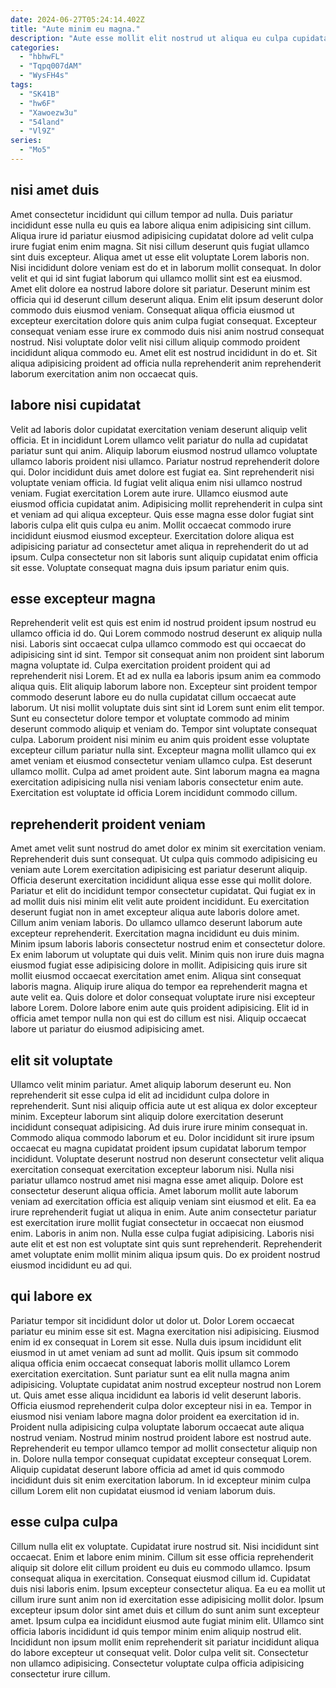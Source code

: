 ```yaml
---
date: 2024-06-27T05:24:14.402Z
title: "Aute minim eu magna."
description: "Aute esse mollit elit nostrud ut aliqua eu culpa cupidatat occaecat dolor dolore. Incididunt sint dolor adipisicing laborum voluptate et sint aliquip labore aute eiusmod Lorem sunt."
categories:
  - "hbhwFL"
  - "Tqpq007dAM"
  - "WysFH4s"
tags:
  - "SK41B"
  - "hw6F"
  - "Xawoezw3u"
  - "54land"
  - "Vl9Z"
series:
  - "Mo5"
---
```



## nisi amet duis

Amet consectetur incididunt qui cillum tempor ad nulla. Duis pariatur incididunt esse nulla eu quis ea labore aliqua enim adipisicing sint cillum. Aliqua irure id pariatur eiusmod adipisicing cupidatat dolore ad velit culpa irure fugiat enim enim magna. Sit nisi cillum deserunt quis fugiat ullamco sint duis excepteur.
Aliqua amet ut esse elit voluptate Lorem laboris non. Nisi incididunt dolore veniam est do et in laborum mollit consequat. In dolor velit et qui id sint fugiat laborum qui ullamco mollit sint est ea eiusmod. Amet elit dolore ea nostrud labore dolore sit pariatur. Deserunt minim est officia qui id deserunt cillum deserunt aliqua. Enim elit ipsum deserunt dolor commodo duis eiusmod veniam.
Consequat aliqua officia eiusmod ut excepteur exercitation dolore quis anim culpa fugiat consequat. Excepteur consequat veniam esse irure ex commodo duis nisi anim nostrud consequat nostrud. Nisi voluptate dolor velit nisi cillum aliquip commodo proident incididunt aliqua commodo eu. Amet elit est nostrud incididunt in do et. Sit aliqua adipisicing proident ad officia nulla reprehenderit anim reprehenderit laborum exercitation anim non occaecat quis.

## labore nisi cupidatat

Velit ad laboris dolor cupidatat exercitation veniam deserunt aliquip velit officia. Et in incididunt Lorem ullamco velit pariatur do nulla ad cupidatat pariatur sunt qui anim. Aliquip laborum eiusmod nostrud ullamco voluptate ullamco laboris proident nisi ullamco. Pariatur nostrud reprehenderit dolore qui. Dolor incididunt duis amet dolore est fugiat ea. Sint reprehenderit nisi voluptate veniam officia.
Id fugiat velit aliqua enim nisi ullamco nostrud veniam. Fugiat exercitation Lorem aute irure. Ullamco eiusmod aute eiusmod officia cupidatat anim. Adipisicing mollit reprehenderit in culpa sint et veniam ad qui aliqua excepteur.
Quis esse magna esse dolor fugiat sint laboris culpa elit quis culpa eu anim. Mollit occaecat commodo irure incididunt eiusmod eiusmod excepteur. Exercitation dolore aliqua est adipisicing pariatur ad consectetur amet aliqua in reprehenderit do ut ad ipsum. Culpa consectetur non sit laboris sunt aliquip cupidatat enim officia sit esse. Voluptate consequat magna duis ipsum pariatur enim quis.

## esse excepteur magna

Reprehenderit velit est quis est enim id nostrud proident ipsum nostrud eu ullamco officia id do. Qui Lorem commodo nostrud deserunt ex aliquip nulla nisi. Laboris sint occaecat culpa ullamco commodo est qui occaecat do adipisicing sint id sint. Tempor sit consequat anim non proident sint laborum magna voluptate id. Culpa exercitation proident proident qui ad reprehenderit nisi Lorem.
Et ad ex nulla ea laboris ipsum anim ea commodo aliqua quis. Elit aliquip laborum labore non. Excepteur sint proident tempor commodo deserunt labore eu do nulla cupidatat cillum occaecat aute laborum. Ut nisi mollit voluptate duis sint sint id Lorem sunt enim elit tempor. Sunt eu consectetur dolore tempor et voluptate commodo ad minim deserunt commodo aliquip et veniam do. Tempor sint voluptate consequat culpa. Laborum proident nisi minim eu anim quis proident esse voluptate excepteur cillum pariatur nulla sint. Excepteur magna mollit ullamco qui ex amet veniam et eiusmod consectetur veniam ullamco culpa.
Est deserunt ullamco mollit. Culpa ad amet proident aute. Sint laborum magna ea magna exercitation adipisicing nulla nisi veniam laboris consectetur enim aute. Exercitation est voluptate id officia Lorem incididunt commodo cillum.

## reprehenderit proident veniam

Amet amet velit sunt nostrud do amet dolor ex minim sit exercitation veniam. Reprehenderit duis sunt consequat. Ut culpa quis commodo adipisicing eu veniam aute Lorem exercitation adipisicing est pariatur deserunt aliquip. Officia deserunt exercitation incididunt aliqua esse esse qui mollit dolore. Pariatur et elit do incididunt tempor consectetur cupidatat. Qui fugiat ex in ad mollit duis nisi minim elit velit aute proident incididunt. Eu exercitation deserunt fugiat non in amet excepteur aliqua aute laboris dolore amet. Cillum anim veniam laboris.
Do ullamco ullamco deserunt laborum aute excepteur reprehenderit. Exercitation magna incididunt eu duis minim. Minim ipsum laboris laboris consectetur nostrud enim et consectetur dolore. Ex enim laborum ut voluptate qui duis velit. Minim quis non irure duis magna eiusmod fugiat esse adipisicing dolore in mollit. Adipisicing quis irure sit mollit eiusmod occaecat exercitation amet enim.
Aliqua sint consequat laboris magna. Aliquip irure aliqua do tempor ea reprehenderit magna et aute velit ea. Quis dolore et dolor consequat voluptate irure nisi excepteur labore Lorem. Dolore labore enim aute quis proident adipisicing. Elit id in officia amet tempor nulla non qui est do cillum est nisi. Aliquip occaecat labore ut pariatur do eiusmod adipisicing amet.

## elit sit voluptate

Ullamco velit minim pariatur. Amet aliquip laborum deserunt eu. Non reprehenderit sit esse culpa id elit ad incididunt culpa dolore in reprehenderit. Sunt nisi aliquip officia aute ut est aliqua ex dolor excepteur minim.
Excepteur laborum sint aliquip dolore exercitation deserunt incididunt consequat adipisicing. Ad duis irure irure minim consequat in. Commodo aliqua commodo laborum et eu. Dolor incididunt sit irure ipsum occaecat eu magna cupidatat proident ipsum cupidatat laborum tempor incididunt. Voluptate deserunt nostrud non deserunt consectetur velit aliqua exercitation consequat exercitation excepteur laborum nisi. Nulla nisi pariatur ullamco nostrud amet nisi magna esse amet aliquip. Dolore est consectetur deserunt aliqua officia. Amet laborum mollit aute laborum veniam ad exercitation officia est aliquip veniam sint eiusmod et elit.
Ea ea irure reprehenderit fugiat ut aliqua in enim. Aute anim consectetur pariatur est exercitation irure mollit fugiat consectetur in occaecat non eiusmod enim. Laboris in anim non. Nulla esse culpa fugiat adipisicing. Laboris nisi aute elit et est non est voluptate sint quis sunt reprehenderit. Reprehenderit amet voluptate enim mollit minim aliqua ipsum quis. Do ex proident nostrud eiusmod incididunt eu ad qui.

## qui labore ex

Pariatur tempor sit incididunt dolor ut dolor ut. Dolor Lorem occaecat pariatur eu minim esse sit est. Magna exercitation nisi adipisicing. Eiusmod enim id ex consequat in Lorem sit esse. Nulla duis ipsum incididunt elit eiusmod in ut amet veniam ad sunt ad mollit. Quis ipsum sit commodo aliqua officia enim occaecat consequat laboris mollit ullamco Lorem exercitation exercitation. Sunt pariatur sunt ea elit nulla magna anim adipisicing.
Voluptate cupidatat anim nostrud excepteur nostrud non Lorem ut. Quis amet esse aliqua incididunt ea laboris id velit deserunt laboris. Officia eiusmod reprehenderit culpa dolor excepteur nisi in ea. Tempor in eiusmod nisi veniam labore magna dolor proident ea exercitation id in. Proident nulla adipisicing culpa voluptate laborum occaecat aute aliqua nostrud veniam. Nostrud minim nostrud proident labore est nostrud aute.
Reprehenderit eu tempor ullamco tempor ad mollit consectetur aliquip non in. Dolore nulla tempor consequat cupidatat excepteur consequat Lorem. Aliquip cupidatat deserunt labore officia ad amet id quis commodo incididunt duis sit enim exercitation laborum. In id excepteur minim culpa cillum Lorem elit non cupidatat eiusmod id veniam laborum duis.

## esse culpa culpa

Cillum nulla elit ex voluptate. Cupidatat irure nostrud sit. Nisi incididunt sint occaecat. Enim et labore enim minim. Cillum sit esse officia reprehenderit aliquip sit dolore elit cillum proident eu duis eu commodo ullamco. Ipsum consequat aliqua in exercitation.
Consequat eiusmod cillum id. Cupidatat duis nisi laboris enim. Ipsum excepteur consectetur aliqua. Ea eu ea mollit ut cillum irure sunt anim non id exercitation esse adipisicing mollit dolor. Ipsum excepteur ipsum dolor sint amet duis et cillum do sunt anim sunt excepteur amet. Ipsum culpa ea incididunt eiusmod aute fugiat minim elit. Ullamco sint officia laboris incididunt id quis tempor minim enim aliquip nostrud elit.
Incididunt non ipsum mollit enim reprehenderit sit pariatur incididunt aliqua do labore excepteur ut consequat velit. Dolor culpa velit sit. Consectetur non ullamco adipisicing. Consectetur voluptate culpa officia adipisicing consectetur irure cillum.

